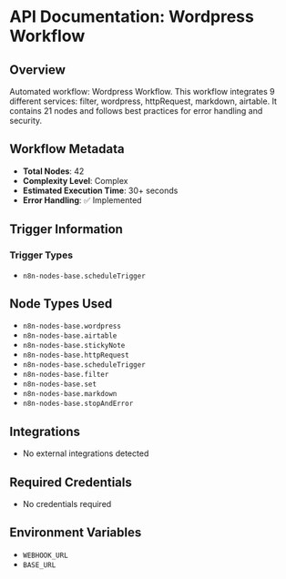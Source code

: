 # API Documentation: Wordpress Workflow

## Overview
Automated workflow: Wordpress Workflow. This workflow integrates 9 different services: filter, wordpress, httpRequest, markdown, airtable. It contains 21 nodes and follows best practices for error handling and security.

## Workflow Metadata
- **Total Nodes**: 42
- **Complexity Level**: Complex
- **Estimated Execution Time**: 30+ seconds
- **Error Handling**: ✅ Implemented

## Trigger Information
### Trigger Types
- `n8n-nodes-base.scheduleTrigger`

## Node Types Used
- `n8n-nodes-base.wordpress`
- `n8n-nodes-base.airtable`
- `n8n-nodes-base.stickyNote`
- `n8n-nodes-base.httpRequest`
- `n8n-nodes-base.scheduleTrigger`
- `n8n-nodes-base.filter`
- `n8n-nodes-base.set`
- `n8n-nodes-base.markdown`
- `n8n-nodes-base.stopAndError`

## Integrations
- No external integrations detected

## Required Credentials
- No credentials required

## Environment Variables
- `WEBHOOK_URL`
- `BASE_URL`

